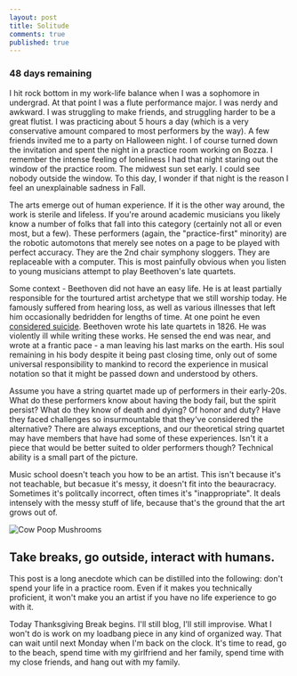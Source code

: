 ```yaml
---
layout: post
title: Solitude
comments: true
published: true
---
```


### 48 days remaining

I hit rock bottom in my work-life balance when I was a sophomore in undergrad. At that point I was a flute performance major. I was nerdy and awkward. I was struggling to make friends, and struggling harder to be a great flutist. I was practicing about 5 hours a day (which is a very conservative amount compared to most performers by the way). A few friends invited me to a party on Halloween night. I of course turned down the invitation and spent the night in a practice room working on Bozza. I remember the intense feeling of loneliness I had that night staring out the window of the practice room. The midwest sun set early. I could see nobody outside the window. To this day, I wonder if that night is the reason I feel an unexplainable sadness in Fall.

The arts emerge out of human experience. If it is the other way around, the work is sterile and lifeless. If you're around academic musicians you likely know a number of folks that fall into this category (certainly not all or even most, but a few). These performers (again, the "practice-first" minority) are the robotic automotons that merely see notes on a page to be played with perfect accuracy. They are the 2nd chair symphony sloggers. They are replaceable with a computer. This is most painfully obvious when you listen to young musicians attempt to play Beethoven's late quartets.

Some context - Beethoven did not have an easy life. He is at least partially responsible for the tourtured artist archetype that we still worship today. He famously suffered from hearing loss, as well as various illnesses that left him occasionally bedridden for lengths of time. At one point he even [considered suicide](https://en.wikipedia.org/wiki/Heiligenstadt_Testament). Beethoven wrote his late quartets in 1826. He was violently ill while writing these works. He sensed the end was near, and wrote at a frantic pace - a man leaving his last marks on the earth. His soul remaining in his body despite it being past closing time, only out of some universal responsibility to mankind to record the experience in musical notation so that it might be passed down and understood by others.

Assume you have a string quartet made up of performers in their early-20s. What do these performers know about having the body fail, but the spirit persist? What do they know of death and dying? Of honor and duty? Have they faced challenges so insurmountable that they've considered the alternative? There are always exceptions, and our theoretical string quartet may have members that have had some of these experiences. Isn't it a piece that would be better suited to older performers though? Technical ability is a small part of the picture.

Music school doesn't teach you how to be an artist. This isn't because it's not teachable, but becasue it's messy, it doesn't fit into the beauracracy. Sometimes it's politcally incorrect, often times it's "inappropriate". It deals intensely with the messy stuff of life, because that's the ground that the art grows out of.

![Cow Poop Mushrooms](https://simsi.es/blog/public/cow-poop-with-mushrooms.jpg)

## Take breaks, go outside, interact with humans.

This post is a long anecdote which can be distilled into the following: don't spend your life in a practice room. Even if it makes you technically proficient, it won't make you an artist if you have no life experience to go with it.

Today Thanksgiving Break begins. I'll still blog, I'll still improvise. What I won't do is work on my loadbang piece in any kind of organized way. That can wait until next Monday when I'm back on the clock. It's time to read, go to the beach, spend time with my girlfriend and her family, spend time with my close friends, and hang out with my family. 
